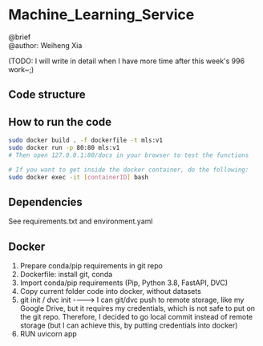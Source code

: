 # Machine_Learning_Service
@brief \
@author: Weiheng Xia

(TODO: I will write in detail when I have more time after this week's 996 work~;)

## Code structure

## How to run the code
```bash
sudo docker build . -f dockerfile -t mls:v1
sudo docker run -p 80:80 mls:v1
# Then open 127.0.0.1:80/docs in your browser to test the functions

# If you want to get inside the docker container, do the following:
sudo docker exec -it [containerID] bash
```

## Dependencies
See requirements.txt and environment.yaml

## Docker
1. Prepare conda/pip requirements in git repo
2. Dockerfile: install git, conda
3. Import conda/pip requirements (Pip, Python 3.8, FastAPI, DVC)
4. Copy current folder code into docker, without datasets
5. git init / dvc init
----> I can git/dvc push to remote storage, like my Google Drive, but it requires my credentials, which is not safe to put on the git repo. Therefore, I decided to go local commit instead of remote storage (but I can achieve this, by putting credentials into docker)
6. RUN uvicorn app
